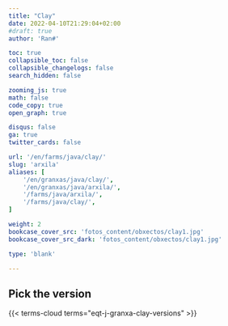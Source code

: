 ```yaml
---
title: "Clay"
date: 2022-04-10T21:29:04+02:00
#draft: true
author: 'Ran#'

toc: true
collapsible_toc: false
collapsible_changelogs: false
search_hidden: false

zooming_js: true
math: false
code_copy: true
open_graph: true

disqus: false
ga: true
twitter_cards: false

url: '/en/farms/java/clay/'
slug: 'arxila'
aliases: [
    '/en/granxas/java/clay/',
    '/en/granxas/java/arxila/',
    '/farms/java/arxila/',
    '/farms/java/clay/',
]

weight: 2
bookcase_cover_src: 'fotos_content/obxectos/clay1.jpg'
bookcase_cover_src_dark: 'fotos_content/obxectos/clay1.jpg'

type: 'blank'

---
```


## Pick the version

{{< terms-cloud terms="eqt-j-granxa-clay-versions" >}}
